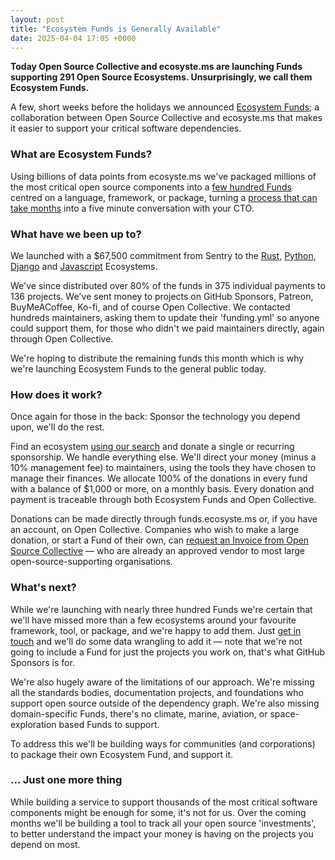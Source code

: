 ```yaml
---
layout: post
title: "Ecosystem Funds is Generally Available"
date: 2025-04-04 17:05 +0000
---
```


__Today Open Source Collective and ecosyste.ms are launching Funds supporting 291 Open Source Ecosystems. Unsurprisingly, we call them Ecosystem Funds.__

A few, short weeks before the holidays we announced [Ecosystem Funds](https://opencollective.com/opensource/updates/ecosystem-funds-curated-support-for-your-critical-software-dependencies); a collaboration between Open Source Collective and ecosyste.ms that makes it easier to support your critical software dependencies. 

### What are Ecosystem Funds?

Using billions of data points from ecosyste.ms we've packaged millions of the most critical open source components into a [few hundred Funds](https://funds.ecosyste.ms/funds/all) centred on a language, framework, or package, turning a [process that can take months](https://opensource.microsoft.com/blog/2024/06/27/5-things-we-learned-from-sponsoring-a-sampling-of-our-open-source-dependencies/) into a five minute conversation with your CTO.

### What have we been up to?

We launched with a $67,500 commitment from Sentry to the [Rust](https://funds.ecosyste.ms/funds/rust), [Python](https://funds.ecosyste.ms/funds/python), [Django](https://funds.ecosyste.ms/funds/django) and [Javascript](https://funds.ecosyste.ms/funds/javascript) Ecosystems. 

We've since distributed over 80% of the funds in 375 individual payments to 136 projects. We've sent money to projects on GitHub Sponsors, Patreon, BuyMeACoffee, Ko-fi, and of course Open Collective. We contacted hundreds maintainers, asking them to update their 'funding.yml' so anyone could support them, for those who didn't we paid maintainers directly, again through Open Collective.

We're hoping to distribute the remaining funds this month which is why we're launching Ecosystem Funds to the general public today. 

### How does it work?

Once again for those in the back: Sponsor the technology you depend upon, we'll do the rest. 

Find an ecosystem [using our search](https://funds.ecosyste.ms/funds/all) and donate a single or recurring sponsorship. We handle everything else. We'll direct your money (minus a 10% management fee) to maintainers, using the tools they have chosen to manage their finances. We allocate 100% of the donations in every fund with a balance of $1,000 or more, on a monthly basis. Every donation and payment is traceable through both Ecosystem Funds and Open Collective. 

Donations can be made directly through funds.ecosyste.ms or, if you have an account, on Open Collective. Companies who wish to make a large donation, or start a Fund of their own, can [request an Invoice from Open Source Collective](mailto:hello@oscollective.org) — who are already an approved vendor to most large open-source-supporting organisations. 

### What's next?

While we're launching with nearly three hundred Funds we're certain that we'll have missed more than a few ecosystems around your favourite framework, tool, or package, and we're happy to add them. Just [get in touch](mailto:funds@ecosyste.ms) and we'll do some data wrangling to add it — note that we're not going to include a Fund for just the projects you work on, that's what GitHub Sponsors is for. 

We're also hugely aware of the limitations of our approach. We're missing all the standards bodies, documentation projects, and foundations who support open source outside of the dependency graph. We're also missing domain-specific Funds, there's no climate, marine, aviation, or space-exploration based Funds to support. 

To address this we'll be building ways for communities (and corporations) to package their own Ecosystem Fund, and support it. 

### ... Just one more thing

While building a service to support thousands of the most critical software components might be enough for some, it's not for us. Over the coming months we'll be building a tool to track all your open source 'investments', to better understand the impact your money is having on the projects you depend on most. 
